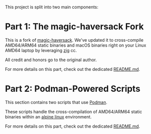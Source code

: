 This project is split into two main components:

# Part 1: The magic-haversack Fork

This is a fork of [magic-haversack](https://github.com/luislavena/magic-haversack). We've updated it to cross-compile AMD64/ARM64 
static binaries and macOS binaries right on your Linux AMD64 laptop by leveraging 
[zig](https://github.com/ziglang/zig) cc.

All credit and honors go to the original author.

For more details on this part, check out the dedicated [README.md](/docs/readme_for_magic-haversack.md).

# Part 2: Podman-Powered Scripts

This section contains two scripts that use [Podman](https://github.com/containers/podman). 

These scripts handle the cross-compilation of AMD64/ARM64 static binaries within 
an [alpine linux](https://pkgs.alpinelinux.org/packages) environment.

For more details on this part, check out the dedicated [README.md](/docs/readme_for_podman_scripts.md).

